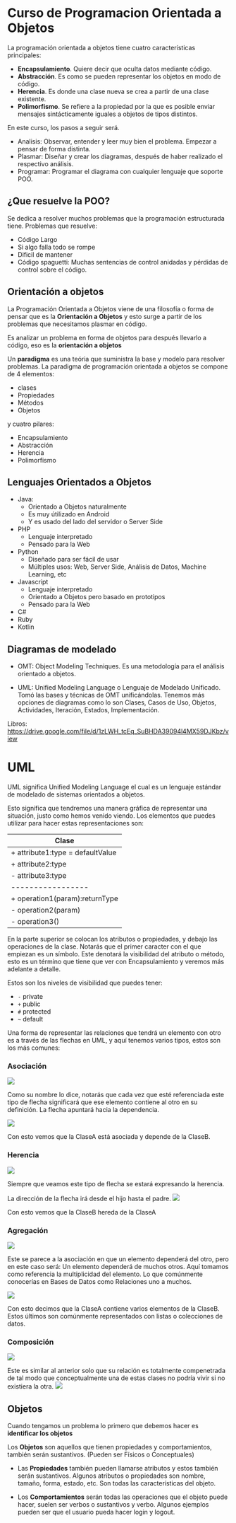 # Curso de Programacion Orientada a Objetos

La programación orientada a objetos tiene cuatro características principales:
* **Encapsulamiento**. Quiere decir que oculta datos mediante código.
* **Abstracción**. Es como se pueden representar los objetos en modo de código.
* **Herencia**. Es donde una clase nueva se crea a partir de una clase existente.
* **Polimorfismo**. Se refiere a la propiedad por la que es posible enviar mensajes sintácticamente iguales a objetos de tipos distintos.

En este curso, los pasos a seguir será.
- Analisis: Observar, entender y leer muy bien el problema. Empezar a pensar de forma distinta.
- Plasmar: Diseñar y crear los diagramas, después de haber realizado el respectivo análisis.
- Programar: Programar el diagrama con cualquier lenguaje que soporte POO.

## ¿Que resuelve la POO?
Se dedica a resolver muchos problemas que la programación estructurada tiene. Problemas que resuelve:
- Código Largo
- Si algo falla todo se rompe
- Dificil de mantener
- Código spaguetti: Muchas sentencias de control anidadas y pérdidas de control sobre el código.

## Orientación a objetos
La Programación Orientada a Objetos viene de una filosofía o forma de pensar que es la **Orientación a Objetos** y esto surge a partir de los problemas que necesitamos plasmar en código.

Es analizar un problema en forma de objetos para después llevarlo a código, eso es la **orientación a objetos**

Un **paradigma** es una teória que suministra la base y modelo para resolver problemas. La paradigma de programación orientada a objetos se compone de 4 elementos:
* clases
* Propiedades
* Métodos
* Objetos

y cuatro pilares:
* Encapsulamiento
* Abstracción
* Herencia
* Polimorfismo

## Lenguajes Orientados a Objetos
* Java:
    - Orientado a Objetos naturalmente
    - Es muy útilizado en Android
    - Y es usado del lado del servidor o Server Side
* PHP
    - Lenguaje interpretado
    - Pensado para la Web
* Python
    - Diseñado para ser fácil de usar
    - Múltiples usos: Web, Server Side, Análisis de Datos, Machine Learning, etc
* Javascript
    - Lenguaje interpretado
    - Orientado a Objetos pero basado en prototipos
    - Pensado para la Web
* C#
* Ruby
* Kotlin

## Diagramas de modelado

* OMT: Object Modeling Techniques. Es una metodología para el análisis orientado a objetos.

* UML: Unified Modeling Language o Lenguaje de Modelado Unificado. Tomó las bases y técnicas de OMT unificándolas. Tenemos más opciones de diagramas como lo son Clases, Casos de Uso, Objetos, Actividades, Iteración, Estados, Implementación.

Libros:
https://drive.google.com/file/d/1zLWH_tcEq_SuBHDA39094l4MX59DJKbz/view

# UML
UML significa Unified Modeling Language el cual es un lenguaje estándar de modelado de sistemas orientados a objetos.

Esto significa que tendremos una manera gráfica de representar una situación, justo como hemos venido viendo. 
Los elementos que puedes utilizar para hacer estas representaciones son:

| Clase |
|-------|
|+ attribute1:type = defaultValue|
|+ attribute2:type|
|- attribute3:type|
|-----------------|
|+ operation1(param):returnType|
|- operation2(param)|
|- operation3()|

En la parte superior se colocan los atributos o propiedades, y debajo las operaciones de la clase. Notarás que el primer caracter con el que empiezan es un símbolo. Este denotará la visibilidad del atributo o método, esto es un término que tiene que ver con Encapsulamiento y veremos más adelante a detalle.

Estos son los niveles de visibilidad que puedes tener:
- ``-`` private
- ``+`` public
- ``#`` protected
- ``~`` default

Una forma de representar las relaciones que tendrá un elemento con otro es a través de las flechas en UML, y aquí tenemos varios tipos, estos son los más comunes:

### Asociación 
![](https://static.platzi.com/media/user_upload/associacion-d2e1b691-b6e9-4854-85e2-d3ffdf0a9049.jpg)

Como su nombre lo dice, notarás que cada vez que esté referenciada este tipo de flecha significará que ese elemento contiene al otro en su definición. La flecha apuntará hacia la dependencia.

![](https://static.platzi.com/media/user_upload/uml-relacion-asociacion-99b916c6-1f80-4b61-889a-ebf6e74f4f23.jpg)

Con esto vemos que la ClaseA está asociada y depende de la ClaseB.
### Herencia
![](https://static.platzi.com/media/user_upload/herencia-2eb98d5e-bcad-4162-b236-aa87eba20e76.jpg)

Siempre que veamos este tipo de flecha se estará expresando la herencia.

La dirección de la flecha irá desde el hijo hasta el padre.
![](https://static.platzi.com/media/user_upload/herencia-clases-53cb3117-def7-433f-adc5-4ad183d6b5e7.jpg)

Con esto vemos que la ClaseB hereda de la ClaseA
### Agregación
![](https://static.platzi.com/media/user_upload/agregacion-6489d946-cc06-4e3c-a976-f6435531b4f2.jpg)

Este se parece a la asociación en que un elemento dependerá del otro, pero en este caso será: Un elemento dependerá de muchos otros. Aquí tomamos como referencia la multiplicidad del elemento. Lo que comúnmente conocerías en Bases de Datos como Relaciones uno a muchos.

![](https://static.platzi.com/media/user_upload/uml-relacion-agregacion-adb20be8-d6c2-41d1-b002-2cfa37639240.jpg)

Con esto decimos que la ClaseA contiene varios elementos de la ClaseB. Estos últimos son comúnmente representados con listas o colecciones de datos.
### Composición
![](https://static.platzi.com/media/user_upload/composicion-1da1dd19-6925-42d9-9727-7fd8cb031b0c.jpg)

Este es similar al anterior solo que su relación es totalmente compenetrada de tal modo que conceptualmente una de estas clases no podría vivir si no existiera la otra.
![](https://static.platzi.com/media/user_upload/uml-relacion-composicion-2d4cb1fa-5422-44e3-849b-3a3e2d276733.jpg)

## Objetos
Cuando tengamos un problema lo primero que debemos hacer es **identificar los objetos**

Los **Objetos** son aquellos que tienen propiedades y comportamientos, también serán sustantivos. (Pueden ser Físicos o Conceptuales)

* Las **Propiedades** también pueden llamarse atributos y estos también serán sustantivos. Algunos atributos o propiedades son nombre, tamaño, forma, estado, etc. Son todas las características del objeto.

* Los **Comportamientos** serán todas las operaciones que el objeto puede hacer, suelen ser verbos o sustantivos y verbo. Algunos ejemplos pueden ser que el usuario pueda hacer login y logout.
